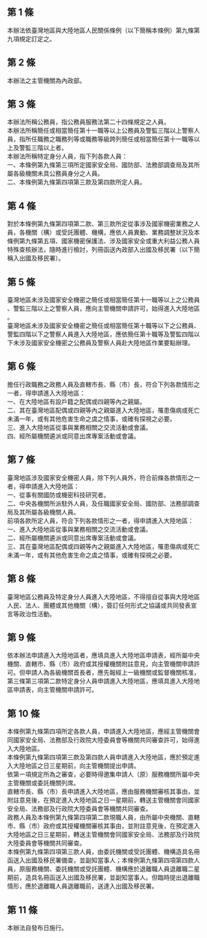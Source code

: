 第 1 條
-------
本辦法依臺灣地區與大陸地區人民關係條例（以下簡稱本條例）第九條第  
九項規定訂定之。

第 2 條
-------
本辦法之主管機關為內政部。

第 3 條
-------
本辦法所稱公務員，指公務員服務法第二十四條規定之人員。  
本辦法所稱簡任或相當簡任第十一職等以上公務員及警監三階以上警察人  
員，指所任職務之職務列等或職務等級跨列簡任或相當簡任第十一職等以  
上及警監三階以上者。  
本辦法所稱特定身分人員，指下列各款人員：  
一、本條例第九條第三項所定國家安全局、國防部、法務部調查局及其所  
    屬各級機關未具公務員身分之人員。  
二、本條例第九條第四項第三款及第四款所定人員。

第 4 條
-------
對於本條例第九條第四項第二款、第三款所定從事涉及國家機密業務之人  
員，各機關（構）或受託團體、機構，應依人員異動、業務調整狀況及本  
條例第九條第五項、國家機密保護法、涉及國家安全或重大利益公務人員  
特殊查核辦法，隨時進行檢討，列冊函送內政部入出國及移民署（以下簡  
稱入出國及移民署）。

第 5 條
-------
臺灣地區未涉及國家安全機密之簡任或相當簡任第十一職等以上之公務員  
、警監三階以上之警察人員，應向主管機關申請許可，始得進入大陸地區  
。  
臺灣地區未涉及國家安全機密之簡任或相當簡任第十職等以下之公務員、  
警監四階以下之警察人員進入大陸地區，應依簡任第十職等及警監四階以  
下未涉及國家安全機密之公務員及警察人員赴大陸地區作業要點辦理。

第 6 條
-------
擔任行政職務之政務人員及直轄市長、縣（市）長，符合下列各款情形之  
一者，得申請進入大陸地區：  
一、在大陸地區有設戶籍之配偶或四親等內之親屬。  
二、其在臺灣地區配偶或四親等內之親屬進入大陸地區，罹患傷病或死亡  
    未滿一年，或有其他危害生命之虞之情事，或確有探視之必要。  
三、進入大陸地區從事與業務相關之交流活動或會議。  
四、經所屬機關遴派或同意出席專案活動或會議。

第 7 條
-------
臺灣地區涉及國家安全機密人員，除下列人員外，符合前條各款情形之一  
者，得申請進入大陸地區：  
一、從事有關國防或機密科技研究者。  
二、中央各機關所派駐外人員，及任職國家安全局、國防部、法務部調查  
    局及其所屬各級機關人員。  
前項各款所定人員，符合下列各款情形之一者，得申請進入大陸地區：  
一、進入大陸地區從事與業務相關之交流活動或會議。  
二、經所屬機關遴派或同意出席專案活動或會議。  
三、其在臺灣地區配偶或四親等內之親屬進入大陸地區，罹患傷病或死亡  
    未滿一年，或有其他危害生命之虞之情事，或確有探視之必要。

第 8 條
-------
臺灣地區公務員及特定身分人員進入大陸地區，不得擅自從事與大陸地區  
人民、法人、團體或其他機關（構），簽訂任何形式之協議或共同發表宣  
言等政治性活動。

第 9 條
-------
依本辦法申請進入大陸地區者，應填具進入大陸地區申請表，經所屬中央  
機關、直轄市、縣（市）政府或其授權機關附註意見，向主管機關申請許  
可。但申請人為各級機關首長者，應先報經上一級機關或監督機關核准，  
第三條第三項第二款特定身分人員申請進入大陸地區，應填具進入大陸地  
區申請表，向主管機關申請許可。

第 10 條
--------
本條例第九條第四項所定各款人員，申請進入大陸地區，應經主管機關會  
同國家安全局、法務部及行政院大陸委員會等機關共同審查許可，始得進  
入大陸地區。  
本條例第九條第四項第三款及第四款人員申請進入大陸地區，應於預定進  
入大陸地區之日三星期前，向主管機關提出申請。  
依第一項規定所為之審查，必要時得邀集申請人（原）服務機關所屬中央  
主管機關或委託機關列席。  
直轄市長、縣（市）長申請進入大陸地區，應由服務機關審核其事由，並  
附註意見後，在預定進入大陸地區之日一星期前，轉送主管機關會同國家  
安全局、法務部及行政院大陸委員會等機關共同審查。  
政務人員及本條例第九條第四項第二款現職人員，由所屬中央機關、直轄  
市、縣（市）政府或其授權機關審核其事由，並附註意見後，在預定進入  
大陸地區之日三星期前，轉送主管機關會同國家安全局、法務部及行政院  
大陸委員會等機關共同審查。  
本條例第九條第四項第三款人員，由委託機關或受託團體、機構造具名冊  
函送入出國及移民署備查，並副知當事人；本條例第九條第四項第四款人  
員，原服務機關、委託機關或受託團體、機構應於退離職人員退離職二星  
期前，造具名冊函送入出國及移民署，並副知當事人。但臨時提出退離職  
情形，應於退離職人員退離職前，送達入出國及移民署。

第 11 條
--------
本辦法自發布日施行。

